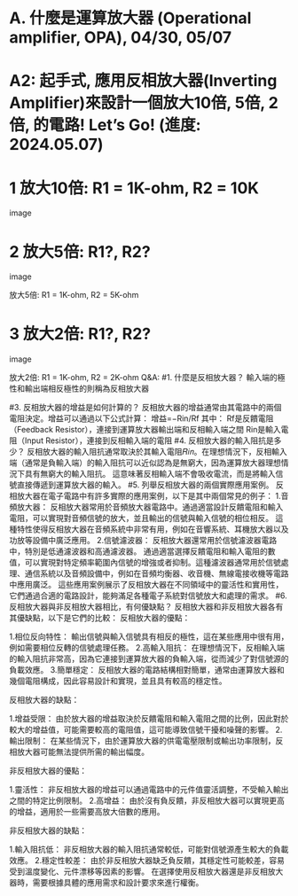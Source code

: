 # A. 什麼是運算放大器 (Operational amplifier, OPA), 04/30, 05/07
# A2: 起手式, 應用反相放大器(Inverting Amplifier)來設計一個放大10倍, 5倍, 2倍, 的電路! Let’s Go! (進度: 2024.05.07)
# 1 放大10倍: R1 = 1K-ohm, R2 = 10K
image

# 2 放大5倍: R1?, R2?
image

放大5倍: R1 = 1K-ohm, R2 = 5K-ohm
# 3 放大2倍: R1?, R2?
image

放大2倍: R1 = 1K-ohm, R2 = 2K-ohm
Q&A:
#1. 什麼是反相放大器？
   輸入端的極性和輸出端相反極性的則稱為反相放大器
  
#3. 反相放大器的增益是如何計算的？
   反相放大器的增益通常由其電路中的兩個電阻決定。增益可以通過以下公式計算：
   增益=−Rin/Rf
   其中：
   Rf是反饋電阻（Feedback Resistor），連接到運算放大器輸出端和反相輸入端之間
   Rin是輸入電阻（Input Resistor），連接到反相輸入端的電阻
#4. 反相放大器的輸入阻抗是多少？
   反相放大器的輸入阻抗通常取決於其輸入電阻𝑅𝑖𝑛。在理想情況下，反相輸入端（通常是負輸入端）的輸入阻抗可以近似認為是無窮大，因為運算放大器理想情況下具有無窮大的輸入阻抗。
   這意味著反相輸入端不會吸收電流，而是將輸入信號直接傳遞到運算放大器的輸入。
#5. 列舉反相放大器的兩個實際應用案例。
   反相放大器在電子電路中有許多實際的應用案例，以下是其中兩個常見的例子：
   1.音頻放大器：
     反相放大器常用於音頻放大器電路中。通過適當設計反饋電阻和輸入電阻，可以實現對音頻信號的放大，並且輸出的信號與輸入信號的相位相反。
     這種特性使得反相放大器在音頻系統中非常有用，例如在音響系統、耳機放大器以及功放等設備中廣泛應用。
   2.信號濾波器：
     反相放大器還常用於信號濾波器電路中，特別是低通濾波器和高通濾波器。
     通過適當選擇反饋電阻和輸入電阻的數值，可以實現對特定頻率範圍內信號的增強或者抑制。這種濾波器通常用於信號處理、通信系統以及音頻設備中，例如在音頻均衡器、收音機、無線電接收機等電路中應用廣泛。
     這些應用案例展示了反相放大器在不同領域中的靈活性和實用性，它們通過合適的電路設計，能夠滿足各種電子系統對信號放大和處理的需求。
#6. 反相放大器與非反相放大器相比，有何優缺點？
   反相放大器和非反相放大器各有其優缺點，以下是它們的比較：
   反相放大器的優點：

   1.相位反向特性： 輸出信號與輸入信號具有相反的極性，這在某些應用中很有用，例如需要相位反轉的信號處理任務。
   2.高輸入阻抗： 在理想情況下，反相輸入端的輸入阻抗非常高，因為它連接到運算放大器的負輸入端，從而減少了對信號源的負載效應。
   3.簡單穩定： 反相放大器的電路結構相對簡單，通常由運算放大器和幾個電阻構成，因此容易設計和實現，並且具有較高的穩定性。
   
   反相放大器的缺點：

   1.增益受限： 由於放大器的增益取決於反饋電阻和輸入電阻之間的比例，因此對於較大的增益值，可能需要較高的電阻值，這可能導致信號干擾和噪聲的影響。
   2.輸出限制： 在某些情況下，由於運算放大器的供電電壓限制或輸出功率限制，反相放大器可能無法提供所需的輸出幅度。

   非反相放大器的優點：

   1.靈活性： 非反相放大器的增益可以通過電路中的元件值靈活調整，不受輸入輸出之間的特定比例限制。
   2.高增益： 由於沒有負反饋，非反相放大器可以實現更高的增益，適用於一些需要高放大倍數的應用。

   非反相放大器的缺點：

   1.輸入阻抗低： 非反相放大器的輸入阻抗通常較低，可能對信號源產生較大的負載效應。
   2.穩定性較差： 由於非反相放大器缺乏負反饋，其穩定性可能較差，容易受到溫度變化、元件漂移等因素的影響。
   在選擇使用反相放大器還是非反相放大器時，需要根據具體的應用需求和設計要求來進行權衡。
